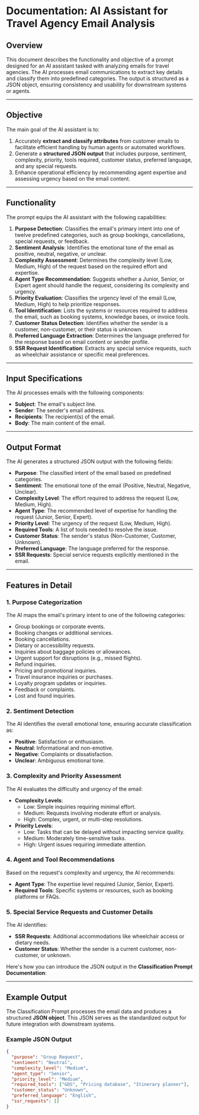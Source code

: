 # Documentation: AI Assistant for Travel Agency Email Analysis

## Overview

This document describes the functionality and objective of a prompt designed for an AI assistant tasked with analyzing emails for travel agencies. The AI processes email communications to extract key details and classify them into predefined categories. The output is structured as a JSON object, ensuring consistency and usability for downstream systems or agents.

---

## Objective

The main goal of the AI assistant is to:

1. Accurately **extract and classify attributes** from customer emails to facilitate efficient handling by human agents or automated workflows.
2. Generate a **structured JSON output** that includes purpose, sentiment, complexity, priority, tools required, customer status, preferred language, and any special requests.
3. Enhance operational efficiency by recommending agent expertise and assessing urgency based on the email content.

---

## Functionality

The prompt equips the AI assistant with the following capabilities:

1. **Purpose Detection**: Classifies the email's primary intent into one of twelve predefined categories, such as group bookings, cancellations, special requests, or feedback.
2. **Sentiment Analysis**: Identifies the emotional tone of the email as positive, neutral, negative, or unclear.
3. **Complexity Assessment**: Determines the complexity level (Low, Medium, High) of the request based on the required effort and expertise.
4. **Agent Type Recommendation**: Suggests whether a Junior, Senior, or Expert agent should handle the request, considering its complexity and urgency.
5. **Priority Evaluation**: Classifies the urgency level of the email (Low, Medium, High) to help prioritize responses.
6. **Tool Identification**: Lists the systems or resources required to address the email, such as booking systems, knowledge bases, or invoice tools.
7. **Customer Status Detection**: Identifies whether the sender is a customer, non-customer, or their status is unknown.
8. **Preferred Language Extraction**: Determines the language preferred for the response based on email content or sender profile.
9. **SSR Request Identification**: Extracts any special service requests, such as wheelchair assistance or specific meal preferences.

---

## Input Specifications

The AI processes emails with the following components:

- **Subject**: The email's subject line.
- **Sender**: The sender's email address.
- **Recipients**: The recipient(s) of the email.
- **Body**: The main content of the email.

---

## Output Format

The AI generates a structured JSON output with the following fields:

- **Purpose**: The classified intent of the email based on predefined categories.
- **Sentiment**: The emotional tone of the email (Positive, Neutral, Negative, Unclear).
- **Complexity Level**: The effort required to address the request (Low, Medium, High).
- **Agent Type**: The recommended level of expertise for handling the request (Junior, Senior, Expert).
- **Priority Level**: The urgency of the request (Low, Medium, High).
- **Required Tools**: A list of tools needed to resolve the issue.
- **Customer Status**: The sender's status (Non-Customer, Customer, Unknown).
- **Preferred Language**: The language preferred for the response.
- **SSR Requests**: Special service requests explicitly mentioned in the email.

---

## Features in Detail

### **1. Purpose Categorization**
The AI maps the email's primary intent to one of the following categories:
- Group bookings or corporate events.
- Booking changes or additional services.
- Booking cancellations.
- Dietary or accessibility requests.
- Inquiries about baggage policies or allowances.
- Urgent support for disruptions (e.g., missed flights).
- Refund inquiries.
- Pricing and promotional inquiries.
- Travel insurance inquiries or purchases.
- Loyalty program updates or inquiries.
- Feedback or complaints.
- Lost and found inquiries.

### **2. Sentiment Detection**
The AI identifies the overall emotional tone, ensuring accurate classification as:
- **Positive**: Satisfaction or enthusiasm.
- **Neutral**: Informational and non-emotive.
- **Negative**: Complaints or dissatisfaction.
- **Unclear**: Ambiguous emotional tone.

### **3. Complexity and Priority Assessment**
The AI evaluates the difficulty and urgency of the email:
- **Complexity Levels**:
  - Low: Simple inquiries requiring minimal effort.
  - Medium: Requests involving moderate effort or analysis.
  - High: Complex, urgent, or multi-step resolutions.
- **Priority Levels**:
  - Low: Tasks that can be delayed without impacting service quality.
  - Medium: Moderately time-sensitive tasks.
  - High: Urgent issues requiring immediate attention.

### **4. Agent and Tool Recommendations**
Based on the request's complexity and urgency, the AI recommends:
- **Agent Type**: The expertise level required (Junior, Senior, Expert).
- **Required Tools**: Specific systems or resources, such as booking platforms or FAQs.

### **5. Special Service Requests and Customer Details**
The AI identifies:
- **SSR Requests**: Additional accommodations like wheelchair access or dietary needs.
- **Customer Status**: Whether the sender is a current customer, non-customer, or unknown.

Here's how you can introduce the JSON output in the **Classification Prompt Documentation**:

---

## Example Output

The Classification Prompt processes the email data and produces a structured **JSON object**. This JSON serves as the standardized output for future integration with downstream systems.

### Example JSON Output

```json
{
  "purpose": "Group Request",
  "sentiment": "Neutral",
  "complexity_level": "Medium",
  "agent_type": "Senior",
  "priority_level": "Medium",
  "required_tools": ["GDS", "Pricing database", "Itinerary planner"],
  "customer_status": "Unknown",
  "preferred_language": "English",
  "ssr_requests": []
}
```
